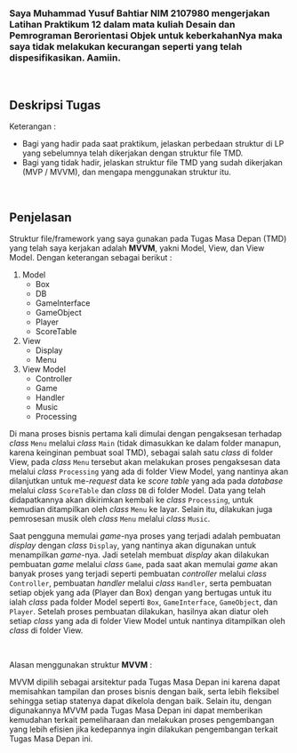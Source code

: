 ### Saya Muhammad Yusuf Bahtiar NIM 2107980 mengerjakan Latihan Praktikum 12 dalam mata kuliah Desain dan Pemrograman Berorientasi Objek untuk keberkahanNya maka saya tidak melakukan kecurangan seperti yang telah dispesifikasikan. Aamiin.

<br>

## Deskripsi Tugas

Keterangan :

- Bagi yang hadir pada saat praktikum, jelaskan perbedaan struktur di LP yang sebelumnya telah dikerjakan dengan struktur file TMD.
- Bagi yang tidak hadir, jelaskan struktur file TMD yang sudah dikerjakan (MVP / MVVM), dan mengapa menggunakan struktur itu.

<br>

## Penjelasan

Struktur file/framework yang saya gunakan pada Tugas Masa Depan (TMD) yang telah saya kerjakan adalah **MVVM**, yakni Model, View, dan View Model. Dengan keterangan sebagai berikut :

1. Model
   - Box
   - DB 
   - GameInterface
   - GameObject
   - Player
   - ScoreTable
2. View
   - Display
   - Menu
3. View Model
   - Controller
   - Game
   - Handler
   - Music
   - Processing

Di mana proses bisnis pertama kali dimulai dengan pengaksesan terhadap *class* `Menu` melalui *class* `Main` (tidak dimasukkan ke dalam folder manapun, karena keinginan pembuat soal TMD), sebagai salah satu *class* di folder View, pada *class* `Menu` tersebut akan melakukan proses pengaksesan data melalui *class* `Processing` yang ada di folder View Model, yang nantinya akan dilanjutkan untuk me-*request* data ke *score table* yang ada pada *database* melalui *class* `ScoreTable` dan *class* `DB` di folder Model. Data yang telah didapatkannya akan dikirimkan kembali ke *class* `Processing`, untuk kemudian ditampilkan oleh *class* `Menu` ke layar. Selain itu, dilakukan juga pemrosesan musik oleh *class* `Menu` melalui *class* `Music`.

Saat pengguna memulai *game*-nya proses yang terjadi adalah pembuatan *display* dengan *class* `Display`, yang nantinya akan digunakan untuk menampilkan *game*-nya. Jadi setelah membuat *display* akan dilakukan pembuatan *game* melalui *class* `Game`, pada saat akan memulai *game* akan banyak proses yang terjadi seperti pembuatan *controller* melalui *class* `Controller`, pembuatan *handler* melalui *class* `Handler`, serta pembuatan setiap objek yang ada (Player dan Box) dengan yang bertugas untuk itu ialah *class* pada folder Model seperti `Box`, `GameInterface`, `GameObject`, dan `Player`. Setelah proses pembuatan dilakukan, hasilnya akan diatur oleh setiap *class* yang ada di folder View Model untuk nantinya ditampilkan oleh *class* di folder View.

<br>

Alasan menggunakan struktur **MVVM** : 

MVVM dipilih sebagai arsitektur pada Tugas Masa Depan ini karena dapat memisahkan tampilan dan proses bisnis dengan baik, serta lebih fleksibel sehingga setiap statenya dapat dikelola dengan baik. Selain itu, dengan digunakannya MVVM pada Tugas Masa Depan ini dapat memberikan kemudahan terkait pemeliharaan dan melakukan proses pengembangan yang lebih efisien jika kedepannya ingin dilakukan pengembangan terkait Tugas Masa Depan ini.
